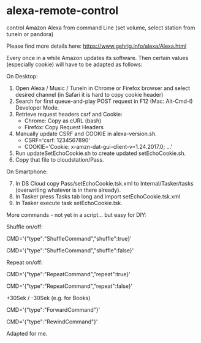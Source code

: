 # alexa-remote-control
control Amazon Alexa from command Line (set volume, select station from tunein or pandora) 

Please find more details here: https://www.gehrig.info/alexa/Alexa.html

Every once in a while Amazon updates its software.  Then certain values (especially cookie) will have to be adapted as follows:

On Desktop:

1. Open Alexa / Music / TuneIn in Chrome or Firefox browser and select desired channel (in Safari it is hard to copy cookie header)
2. Search for first queue-and-play POST request in F12 (Mac: Alt-Cmd-I) Developer Mode.
3. Retrieve request headers csrf and Cookie:
   - Chrome: Copy as cURL (bash)
   - Firefox: Copy Request Headers
4. Manually update CSRF and COOKIE in alexa-version.sh.
   - CSRF='csrf: 1234567890'
   - COOKIE='Cookie: x-amzn-dat-gui-client-v=1.24.2017.0; ...'
5. Run updateSetEchoCookie.sh to create updated setEchoCookie.sh.
6. Copy that file to cloudstation/Pass.

On Smartphone:

7. In DS Cloud copy Pass/setEchoCookie.tsk.xml to Internal/Tasker/tasks (overwriting whatever is in there already).
8. In Tasker press Tasks tab long and import setEchoCookie.tsk.xml
9. In Tasker execute task setEchoCookie.tsk.

More commands - not yet in a script... but easy for DIY:

Shuffle on/off:

CMD='{"type":"ShuffleCommand","shuffle":true}'

CMD='{"type":"ShuffleCommand","shuffle":false}'

Repeat on/off:

CMD='{"type":"RepeatCommand","repeat":true}'

CMD='{"type":"RepeatCommand","repeat":false}'

+30Sek / -30Sek (e.g. for Books)

CMD='{"type":"ForwardCommand"}'

CMD='{"type":"RewindCommand"}'

Adapted for me.
